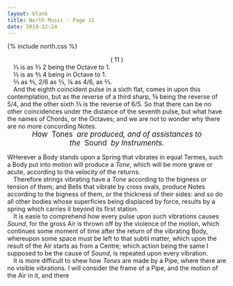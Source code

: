 ```yaml
---
layout: blank
title: North Music - Page 11
date: 2019-12-24 
---
```

{% include north.css %}
<center>( 11 )</center>
&emsp;⅓ is as ⅔ 2 being the Octave to 1. 
<br>
&emsp;⅕ is as ⅘ 4 being in Octave to 1. 
<br>
&emsp;⅖ as ⅘, 2/6 as ⅔, ⅙ as 4/6, as ⅔. 
<br>
&emsp;And the eighth coincident pulse in a sixth flat, comes in upon this contemplation, but as the reverse of a third sharp, ⅝ being the reverse of 5/4, and the other sixth ⅗ is the reverse of 6/5. So that there can be no other coincidences under the distance of the seventh pulse, but what have the names of Chords, or the Octaves; and we are not to wonder why there are no more concording Notes.
<br>
<center><big><em>How</em>&nbsp;&nbsp;<smallc><spread>Tones</spread></smallc>&nbsp;&nbsp;<em>are produced, and of assistances to the</em>&nbsp;&nbsp;<smallc><spread>Sound</spread></smallc>&nbsp;&nbsp;<em>by Instruments</em>.</big></center> 

<dcap2></dcap2>
WHerever a Body stands upon a Spring that vibrates in equal Termes, such a Body put into motion will produce a _Tone_, which will be more grave or acute, according to the velocity of the returns.
<br>
&emsp;Therefore strings vibrating have a _Tone_ according to the bigness or tension of them; and Bells that vibrate by cross ovals, produce Notes according to the bigness of them, or the thickness of their sides: and so do all other bodies whose superficies being displaced by force, results by a spring which carries it beyond its first station.
<br>
&emsp;It is easie to comprehend how every pulse upon such vibrations causes _Sound_, for the gross Air is thrown off by the violence of the motion, which continues some moment of time after the return of the vibrating Body, whereupon some space must be left to that subtil matter, which upon the result of the Air starts as from a Centre; which action being the same I supposed to be the cause of _Sound_, is repeated upon every vibration.
<br>
&emsp;It is more difficult to shew how _Tones_ are made by a Pipe, where there are no visible vibrations. I will consider the frame of a Pipe, and the motion of the Air in it, and there